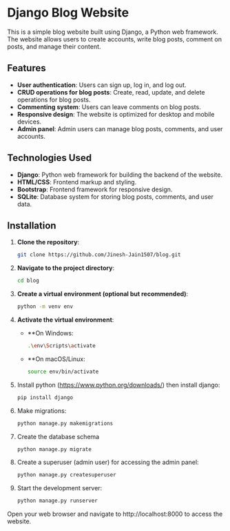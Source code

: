 # Django Blog Website

This is a simple blog website built using Django, a Python web framework. The website allows users to create accounts, write blog posts, comment on posts, and manage their content.

## Features

- **User authentication**: Users can sign up, log in, and log out.
- **CRUD operations for blog posts**: Create, read, update, and delete operations for blog posts.
- **Commenting system**: Users can leave comments on blog posts.
- **Responsive design**: The website is optimized for desktop and mobile devices.
- **Admin panel**: Admin users can manage blog posts, comments, and user accounts.

## Technologies Used

- **Django**: Python web framework for building the backend of the website.
- **HTML/CSS**: Frontend markup and styling.
- **Bootstrap**: Frontend framework for responsive design.
- **SQLite**: Database system for storing blog posts, comments, and user data.

## Installation

1. **Clone the repository**:
   ```bash
   git clone https://github.com/Jinesh-Jain1507/blog.git

2. **Navigate to the project directory**:
   ```bash
   cd blog

3. **Create a virtual environment (optional but recommended)**:
   ```bash
   python -m venv env

4. **Activate the virtual environment**:

   - **On Windows:
     ```bash
     .\env\Scripts\activate
   - **On macOS/Linux:
     ```bash
     source env/bin/activate

5. Install python (https://www.python.org/downloads/) then install django:
   ```bash
   pip install django

6. Make migrations:
   ```bash
   python manage.py makemigrations

7. Create the database schema
   ```bash
   python manage.py migrate

8. Create a superuser (admin user) for accessing the admin panel:
   ```bash
   python manage.py createsuperuser

9. Start the development server:
   ```bash
   python manage.py runserver

Open your web browser and navigate to http://localhost:8000 to access the website.


